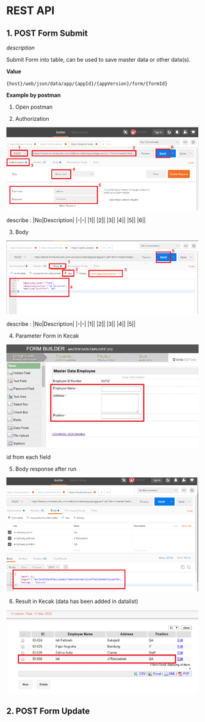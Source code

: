 # REST API

## 1. POST Form Submit

*description*

Submit Form into table, can be used to save master data or other data(s).


**Value**

`{host}/web/json/data/app/{appId}/{appVersion}/form/{formId}`


**Example by postman**

1. Open postman

2. Authorization

<img src = "https://raw.githubusercontent.com/kinnara-digital-studio/kecak-workflow/master/docs/assets/restApiPost_authorization.png" alt="" />

describe :
|No|Description|
|-|-|
|1||
|2||
|3||
|4||
|5||
|6||


3. Body

<img src = "https://raw.githubusercontent.com/kinnara-digital-studio/kecak-workflow/master/docs/assets/restApiPost_body.png" alt="" />

describe :
|No|Description|
|-|-|
|1||
|2||
|3||
|4||
|5||


4. Parameter Form in Kecak

<img src = "https://raw.githubusercontent.com/kinnara-digital-studio/kecak-workflow/master/docs/assets/restApiPost_bodyFrom.png" alt="" />

id from each field


5. Body response after run

<img src = "https://raw.githubusercontent.com/kinnara-digital-studio/kecak-workflow/master/docs/assets/restApiPost_bodyResponse.png" alt="" />


6. Result in Kecak (data has been added in datalist)

<img src = "https://raw.githubusercontent.com/kinnara-digital-studio/kecak-workflow/master/docs/assets/restApiPost_result.png" alt="" />


## 2. POST Form Update


